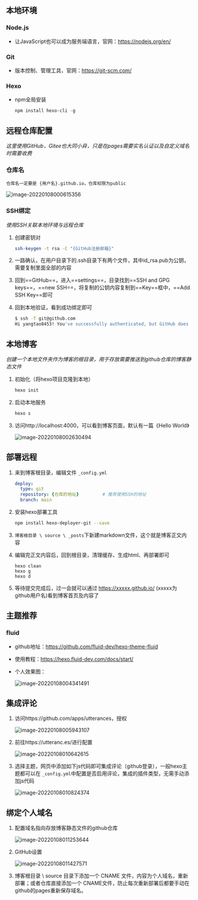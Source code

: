 ## 本地环境

### Node.js

* 让JavaScript也可以成为服务端语言，官网：https://nodejs.org/en/

### Git

* 版本控制、管理工具，官网：https://git-scm.com/

### Hexo

* npm全局安装

  ```powershell
  npm install hexo-cli -g
  ```



## 远程仓库配置

*这里使用GitHub，Gitee也大同小异，只是在pages需要实名认证以及自定义域名时需要收费*

### 仓库名

`仓库名一定要是 {用户名}.github.io，仓库权限为public`

![image-20220108000615356](https://gitee.com/yangtao8453/picgo/raw/master/img/image-20220108000615356.png) 

### SSH绑定

*使用SSH关联本地环境与远程仓库*

1. 创建密钥对

   ```bash
   ssh-keygen -t rsa -C "{GitHub注册邮箱}"
   ```

2. 一路确认，在用户目录下的.ssh目录下有两个文件，其中id_rsa.pub为公钥，需要复制里面全部的内容

3. 回到==GitHub==，进入==settings==，目录找到==SSH and GPG keys==，==new SSH==，将复制的公钥内容复制到==Key==框中，==Add SSH Key==即可

4. 回到本地验证，看到成功绑定即可

   ```bash
   $ ssh -T git@github.com
   Hi yangtao8453! You've successfully authenticated, but GitHub does not provide shell access.
   ```



## 本地博客

*创建一个本地文件夹作为博客的根目录，用于存放需要推送到github仓库的博客静态文件*

1. 初始化（将hexo项目克隆到本地）

   ```bash
   hexo init
   ```

2. 启动本地服务

   ```bash
   hexo s
   ```

3. 访问http://localhost:4000，可以看到博客页面，默认有一篇《Hello World》

   ![image-20220108002630494](https://gitee.com/yangtao8453/picgo/raw/master/img/image-20220108002630494.png)



## 部署远程

1. 来到博客根目录，编辑文件 `_config.yml`

   ```yaml
   deploy: 
     type: git
     repository: {仓库的地址}  		 # 推荐使用SSH的地址
     branch: main
   ```

2. 安装hexo部署工具

   ```bash
   npm install hexo-deployer-git --save
   ```

3. `博客根目录 \ source \ _posts`下新建markdown文件，这个就是博客正文内容

4. 编辑完正文内容后，回到根目录，清理缓存、生成html、再部署即可

   ```
   hexo clean
   hexo g
   hexo d
   ```

5. 等待提交完成后，过一会就可以通过 https://xxxxx.github.io/ (xxxxx为github用户名)看到博客首页及内容了



## 主题推荐

### fluid

* github地址：https://github.com/fluid-dev/hexo-theme-fluid

* 使用教程：https://hexo.fluid-dev.com/docs/start/

* 个人效果图：

  ![image-20220108004341491](https://gitee.com/yangtao8453/picgo/raw/master/img/image-20220108004341491.png)



## 集成评论

1. 访问https://github.com/apps/utterances，授权

   ![image-20220108005943107](https://gitee.com/yangtao8453/picgo/raw/master/img/image-20220108005943107.png) 

2. 前往https://utteranc.es/进行配置

   ![image-20220108010642615](https://gitee.com/yangtao8453/picgo/raw/master/img/image-20220108010642615.png) 

3. 选择主题，网页中添加如下js代码即可集成评论（github登录），一般hexo主题都可以在 `_config.yml`中配置是否启用评论，集成的插件类型，无需手动添加js代码

   ![image-20220108010824374](https://gitee.com/yangtao8453/picgo/raw/master/img/image-20220108010824374.png) 



## 绑定个人域名

1. 配置域名指向存放博客静态文件的github仓库

   ![image-20220108011253644](https://gitee.com/yangtao8453/picgo/raw/master/img/image-20220108011253644.png)

2. GitHub设置

   ![image-20220108011427571](https://gitee.com/yangtao8453/picgo/raw/master/img/image-20220108011427571.png)

3. 博客根目录 \ source 目录下添加一个 CNAME 文件，内容为个人域名，重新部署；或者仓库直接添加一个 CNAME文件，防止每次重新部署后都要手动在github的pages重新保存域名。

